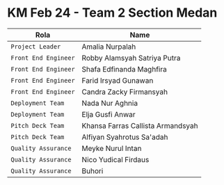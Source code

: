# KM Feb 24 - Team 2 Section Medan
| Rola | Name |
| --- | --- |
| `Project Leader` | Amalia Nurpalah |
| `Front End Engineer` | Robby Alamsyah Satriya Putra |
| `Front End Engineer` | Shafa Edfinanda Maghfira |
| `Front End Engineer` | Farid Irsyad Gunawan |
| `Front End Engineer` | Candra Zacky Firmansyah |
| `Deployment Team` | Nada Nur Aghnia |
| `Deployment Team` | Elja Gusfi Anwar |
| `Pitch Deck Team` | Khansa Farras Callista Armandsyah |
| `Pitch Deck Team` | Alfiyan Syahrotus Sa'adah |
| `Quality Assurance` | Meyke Nurul Intan |
| `Quality Assurance` | Nico Yudical Firdaus |
| `Quality Assurance` | Buhori |
